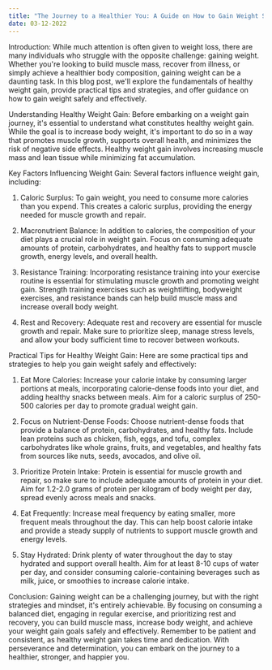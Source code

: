```yaml
---
title: "The Journey to a Healthier You: A Guide on How to Gain Weight Safely and Effectively"
date: 03-12-2022
---
```


Introduction:
While much attention is often given to weight loss, there are many individuals who struggle with the opposite challenge: gaining weight. Whether you're looking to build muscle mass, recover from illness, or simply achieve a healthier body composition, gaining weight can be a daunting task. In this blog post, we'll explore the fundamentals of healthy weight gain, provide practical tips and strategies, and offer guidance on how to gain weight safely and effectively.

Understanding Healthy Weight Gain:
Before embarking on a weight gain journey, it's essential to understand what constitutes healthy weight gain. While the goal is to increase body weight, it's important to do so in a way that promotes muscle growth, supports overall health, and minimizes the risk of negative side effects. Healthy weight gain involves increasing muscle mass and lean tissue while minimizing fat accumulation.

Key Factors Influencing Weight Gain:
Several factors influence weight gain, including:

1. Caloric Surplus: To gain weight, you need to consume more calories than you expend. This creates a caloric surplus, providing the energy needed for muscle growth and repair.

2. Macronutrient Balance: In addition to calories, the composition of your diet plays a crucial role in weight gain. Focus on consuming adequate amounts of protein, carbohydrates, and healthy fats to support muscle growth, energy levels, and overall health.

3. Resistance Training: Incorporating resistance training into your exercise routine is essential for stimulating muscle growth and promoting weight gain. Strength training exercises such as weightlifting, bodyweight exercises, and resistance bands can help build muscle mass and increase overall body weight.

4. Rest and Recovery: Adequate rest and recovery are essential for muscle growth and repair. Make sure to prioritize sleep, manage stress levels, and allow your body sufficient time to recover between workouts.

Practical Tips for Healthy Weight Gain:
Here are some practical tips and strategies to help you gain weight safely and effectively:

1. Eat More Calories: Increase your calorie intake by consuming larger portions at meals, incorporating calorie-dense foods into your diet, and adding healthy snacks between meals. Aim for a caloric surplus of 250-500 calories per day to promote gradual weight gain.

2. Focus on Nutrient-Dense Foods: Choose nutrient-dense foods that provide a balance of protein, carbohydrates, and healthy fats. Include lean proteins such as chicken, fish, eggs, and tofu, complex carbohydrates like whole grains, fruits, and vegetables, and healthy fats from sources like nuts, seeds, avocados, and olive oil.

3. Prioritize Protein Intake: Protein is essential for muscle growth and repair, so make sure to include adequate amounts of protein in your diet. Aim for 1.2-2.0 grams of protein per kilogram of body weight per day, spread evenly across meals and snacks.

4. Eat Frequently: Increase meal frequency by eating smaller, more frequent meals throughout the day. This can help boost calorie intake and provide a steady supply of nutrients to support muscle growth and energy levels.

5. Stay Hydrated: Drink plenty of water throughout the day to stay hydrated and support overall health. Aim for at least 8-10 cups of water per day, and consider consuming calorie-containing beverages such as milk, juice, or smoothies to increase calorie intake.

Conclusion:
Gaining weight can be a challenging journey, but with the right strategies and mindset, it's entirely achievable. By focusing on consuming a balanced diet, engaging in regular exercise, and prioritizing rest and recovery, you can build muscle mass, increase body weight, and achieve your weight gain goals safely and effectively. Remember to be patient and consistent, as healthy weight gain takes time and dedication. With perseverance and determination, you can embark on the journey to a healthier, stronger, and happier you.
